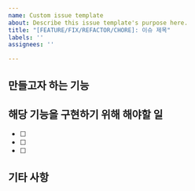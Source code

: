 ```yaml
---
name: Custom issue template
about: Describe this issue template's purpose here.
title: "[FEATURE/FIX/REFACTOR/CHORE]: 이슈 제목"
labels: ''
assignees: ''

---
```


## 만들고자 하는 기능

## 해당 기능을 구현하기 위해 해야할 일
- [ ]
- [ ]
- [ ]

## 기타 사항

